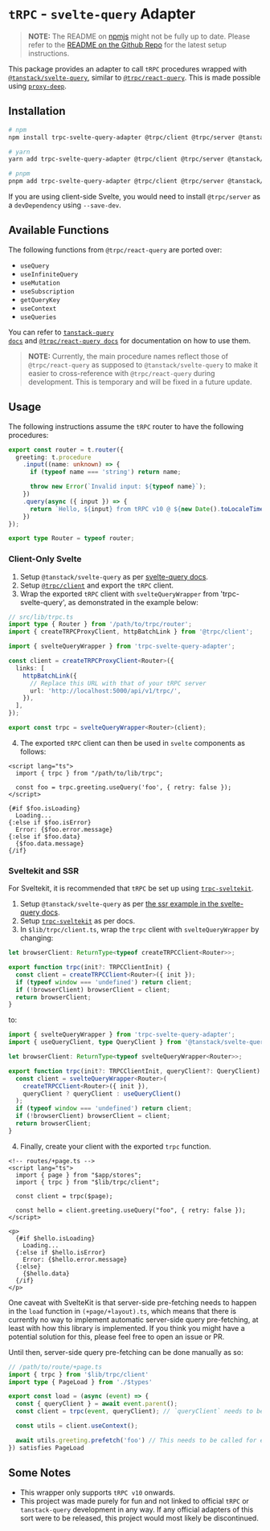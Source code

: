 # `tRPC` - `svelte-query` Adapter

> **NOTE:** The README on [npmjs](https://npmjs.com/) might not be fully up to date. Please refer to the [README on the Github Repo](https://github.com/vishalbalaji/trpc-svelte-query-adapter/#readme) for the latest setup instructions.

This package provides an adapter to call `tRPC` procedures wrapped with <code>[@tanstack/svelte-query](https://tanstack.com/query/v4/docs/svelte/overview)</code>, similar to <code>[@trpc/react-query](https://trpc.io/docs/react)</code>. This is made possible using <code>[proxy-deep](https://www.npmjs.com/package/proxy-deep)</code>.

## Installation

```bash
# npm
npm install trpc-svelte-query-adapter @trpc/client @trpc/server @tanstack/svelte-query

# yarn
yarn add trpc-svelte-query-adapter @trpc/client @trpc/server @tanstack/svelte-query

# pnpm
pnpm add trpc-svelte-query-adapter @trpc/client @trpc/server @tanstack/svelte-query
```

If you are using client-side Svelte, you would need to install `@trpc/server` as a `devDependency` using `--save-dev`.

## Available Functions

The following functions from `@trpc/react-query` are ported over:

- `useQuery`
- `useInfiniteQuery`
- `useMutation`
- `useSubscription`
- `getQueryKey`
- `useContext`
- `useQueries`

You can refer to <code>[tanstack-query docs](https://tanstack.com/query/latest/docs/react/overview)</code> and <code>[@trpc/react-query docs](https://trpc.io/docs/react)</code> for documentation on how to use them.

> **NOTE:** Currently, the main procedure names reflect those of `@trpc/react-query` as supposed to `@tanstack/svelte-query` to make it easier to cross-reference with `@trpc/react-query` during development. This is temporary and will be fixed in a future update.

## Usage

The following instructions assume the `tRPC` router to have the following procedures:

```typescript
export const router = t.router({
  greeting: t.procedure
    .input((name: unknown) => {
      if (typeof name === 'string') return name;

      throw new Error(`Invalid input: ${typeof name}`);
    })
    .query(async ({ input }) => {
      return `Hello, ${input} from tRPC v10 @ ${new Date().toLocaleTimeString()}`;
    })
});

export type Router = typeof router;
```

### Client-Only Svelte

1. Setup `@tanstack/svelte-query` as per [svelte-query docs](https://tanstack.com/query/v4/docs/svelte/overview).
2. Setup <code>[@trpc/client](https://trpc.io/docs/client)</code> and export the `tRPC` client.
3. Wrap the exported `tRPC` client with `svelteQueryWrapper` from 'trpc-svelte-query', as demonstrated in the example below:

```typescript
// src/lib/trpc.ts
import type { Router } from '/path/to/trpc/router';
import { createTRPCProxyClient, httpBatchLink } from '@trpc/client';

import { svelteQueryWrapper } from 'trpc-svelte-query-adapter';

const client = createTRPCProxyClient<Router>({
  links: [
    httpBatchLink({
	  // Replace this URL with that of your tRPC server
      url: 'http://localhost:5000/api/v1/trpc/',
    }),
  ],
});

export const trpc = svelteQueryWrapper<Router>(client);
```

4. The exported `tRPC` client can then be used in `svelte` components as follows:

```svelte
<script lang="ts">
  import { trpc } from "/path/to/lib/trpc";

  const foo = trpc.greeting.useQuery('foo', { retry: false });
</script>

{#if $foo.isLoading}
  Loading...
{:else if $foo.isError}
  Error: {$foo.error.message}
{:else if $foo.data}
  {$foo.data.message}
{/if}
```

### Sveltekit and SSR

For Sveltekit, it is recommended that `tRPC` be set up using <code>[trpc-sveltekit](https://icflorescu.github.io/trpc-sveltekit/getting-started)</code>.

1. Setup `@tanstack/svelte-query` as per [the ssr example in the svelte-query docs](https://tanstack.com/query/v4/docs/svelte/ssr#using-prefetchquery).
2. Setup <code>[trpc-sveltekit](https://icflorescu.github.io/trpc-sveltekit/getting-started)</code> as per docs.
3. In `$lib/trpc/client.ts`, wrap the `trpc` client with `svelteQueryWrapper` by changing:

```typescript
let browserClient: ReturnType<typeof createTRPCClient<Router>>;

export function trpc(init?: TRPCClientInit) {
  const client = createTRPCClient<Router>({ init });
  if (typeof window === 'undefined') return client;
  if (!browserClient) browserClient = client;
  return browserClient;
}
```

to:

```typescript
import { svelteQueryWrapper } from 'trpc-svelte-query-adapter';
import { useQueryClient, type QueryClient } from '@tanstack/svelte-query';

let browserClient: ReturnType<typeof svelteQueryWrapper<Router>>;

export function trpc(init?: TRPCClientInit, queryClient?: QueryClient) {
  const client = svelteQueryWrapper<Router>(
    createTRPCClient<Router>({ init }),
    queryClient ? queryClient : useQueryClient()
  );
  if (typeof window === 'undefined') return client;
  if (!browserClient) browserClient = client;
  return browserClient;
}
```

4. Finally, create your client with the exported `trpc` function.

```svelte
<!-- routes/+page.ts -->
<script lang="ts">
  import { page } from "$app/stores";
  import { trpc } from "$lib/trpc/client";

  const client = trpc($page);

  const hello = client.greeting.useQuery("foo", { retry: false });
</script>

<p>
  {#if $hello.isLoading}
    Loading...
  {:else if $hello.isError}
    Error: {$hello.error.message}
  {:else}
    {$hello.data}
  {/if}
</p>
```

One caveat with SvelteKit is that server-side pre-fetching needs to happen in the `load` function in `(+page/+layout).ts`, which means that there is currently no way to implement automatic server-side query pre-fetching, at least with how this library is implemented. If you think you might have a potential solution for this, please feel free to open an issue or PR.

Until then, server-side query pre-fetching can be done manually as so:

```typescript
// /path/to/route/+page.ts
import { trpc } from '$lib/trpc/client'
import type { PageLoad } from './$types'

export const load = (async (event) => {
  const { queryClient } = await event.parent();
  const client = trpc(event, queryClient); // `queryClient` needs to be passed when initializing on the server.

  const utils = client.useContext();

  await utils.greeting.prefetch('foo') // This needs to be called for each query that is called in its corresponding `svelte` component.
}) satisfies PageLoad
```

## Some Notes

* This wrapper only supports `tRPC v10` onwards.
* This project was made purely for fun and not linked to official `tRPC` or `tanstack-query` development in any way. If any official adapters of this sort were to be released, this project would most likely be discontinued.

